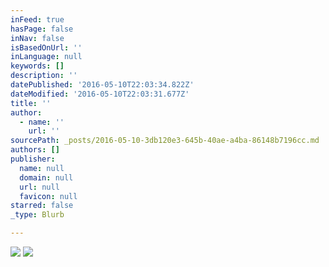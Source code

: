 ```yaml
---
inFeed: true
hasPage: false
inNav: false
isBasedOnUrl: ''
inLanguage: null
keywords: []
description: ''
datePublished: '2016-05-10T22:03:34.822Z'
dateModified: '2016-05-10T22:03:31.677Z'
title: ''
author:
  - name: ''
    url: ''
sourcePath: _posts/2016-05-10-3db120e3-645b-40ae-a4ba-86148b7196cc.md
authors: []
publisher:
  name: null
  domain: null
  url: null
  favicon: null
starred: false
_type: Blurb

---
```

![](https://s3-us-west-2.amazonaws.com/the-grid-img/p/8f1fcd574c6cb0ac0c2ea5dc3e096562e25be1cd.jpg)
![](https://the-grid-user-content.s3-us-west-2.amazonaws.com/22a2ccf3-273e-45f5-b7ae-a389abb86f9f.jpg)